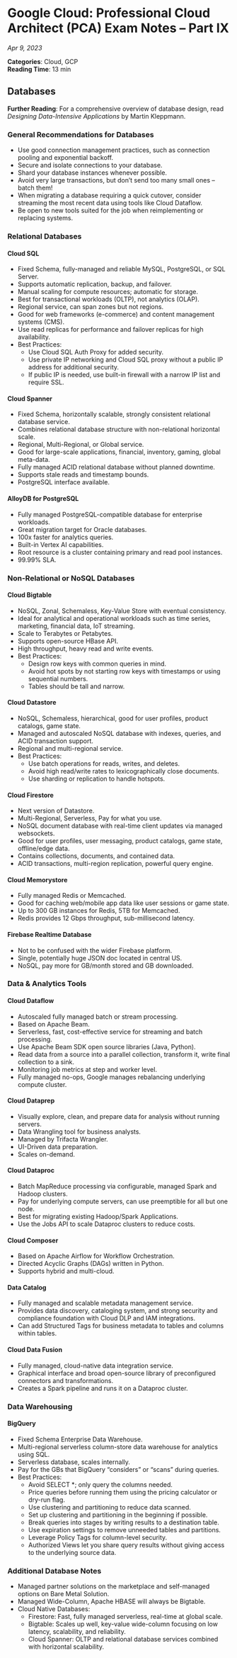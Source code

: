 
# Google Cloud: Professional Cloud Architect (PCA) Exam Notes – Part IX
*Apr 9, 2023*

**Categories**: Cloud, GCP  
**Reading Time**: 13 min

## Databases
**Further Reading**: For a comprehensive overview of database design, read *Designing Data-Intensive Applications* by Martin Kleppmann.

### General Recommendations for Databases
- Use good connection management practices, such as connection pooling and exponential backoff.
- Secure and isolate connections to your database.
- Shard your database instances whenever possible.
- Avoid very large transactions, but don’t send too many small ones – batch them!
- When migrating a database requiring a quick cutover, consider streaming the most recent data using tools like Cloud Dataflow.
- Be open to new tools suited for the job when reimplementing or replacing systems.

### Relational Databases

#### Cloud SQL
- Fixed Schema, fully-managed and reliable MySQL, PostgreSQL, or SQL Server.
- Supports automatic replication, backup, and failover.
- Manual scaling for compute resources; automatic for storage.
- Best for transactional workloads (OLTP), not analytics (OLAP).
- Regional service, can span zones but not regions.
- Good for web frameworks (e-commerce) and content management systems (CMS).
- Use read replicas for performance and failover replicas for high availability.
- Best Practices:
  - Use Cloud SQL Auth Proxy for added security.
  - Use private IP networking and Cloud SQL proxy without a public IP address for additional security.
  - If public IP is needed, use built-in firewall with a narrow IP list and require SSL.

#### Cloud Spanner
- Fixed Schema, horizontally scalable, strongly consistent relational database service.
- Combines relational database structure with non-relational horizontal scale.
- Regional, Multi-Regional, or Global service.
- Good for large-scale applications, financial, inventory, gaming, global meta-data.
- Fully managed ACID relational database without planned downtime.
- Supports stale reads and timestamp bounds.
- PostgreSQL interface available.

#### AlloyDB for PostgreSQL
- Fully managed PostgreSQL-compatible database for enterprise workloads.
- Great migration target for Oracle databases.
- 100x faster for analytics queries.
- Built-in Vertex AI capabilities.
- Root resource is a cluster containing primary and read pool instances.
- 99.99% SLA.

### Non-Relational or NoSQL Databases

#### Cloud Bigtable
- NoSQL, Zonal, Schemaless, Key-Value Store with eventual consistency.
- Ideal for analytical and operational workloads such as time series, marketing, financial data, IoT streaming.
- Scale to Terabytes or Petabytes.
- Supports open-source HBase API.
- High throughput, heavy read and write events.
- Best Practices:
  - Design row keys with common queries in mind.
  - Avoid hot spots by not starting row keys with timestamps or using sequential numbers.
  - Tables should be tall and narrow.

#### Cloud Datastore
- NoSQL, Schemaless, hierarchical, good for user profiles, product catalogs, game state.
- Managed and autoscaled NoSQL database with indexes, queries, and ACID transaction support.
- Regional and multi-regional service.
- Best Practices:
  - Use batch operations for reads, writes, and deletes.
  - Avoid high read/write rates to lexicographically close documents.
  - Use sharding or replication to handle hotspots.

#### Cloud Firestore
- Next version of Datastore.
- Multi-Regional, Serverless, Pay for what you use.
- NoSQL document database with real-time client updates via managed websockets.
- Good for user profiles, user messaging, product catalogs, game state, offline/edge data.
- Contains collections, documents, and contained data.
- ACID transactions, multi-region replication, powerful query engine.

#### Cloud Memorystore
- Fully managed Redis or Memcached.
- Good for caching web/mobile app data like user sessions or game state.
- Up to 300 GB instances for Redis, 5TB for Memcached.
- Redis provides 12 Gbps throughput, sub-millisecond latency.

#### Firebase Realtime Database
- Not to be confused with the wider Firebase platform.
- Single, potentially huge JSON doc located in central US.
- NoSQL, pay more for GB/month stored and GB downloaded.

### Data & Analytics Tools

#### Cloud Dataflow
- Autoscaled fully managed batch or stream processing.
- Based on Apache Beam.
- Serverless, fast, cost-effective service for streaming and batch processing.
- Use Apache Beam SDK open source libraries (Java, Python).
- Read data from a source into a parallel collection, transform it, write final collection to a sink.
- Monitoring job metrics at step and worker level.
- Fully managed no-ops, Google manages rebalancing underlying compute cluster.

#### Cloud Dataprep
- Visually explore, clean, and prepare data for analysis without running servers.
- Data Wrangling tool for business analysts.
- Managed by Trifacta Wrangler.
- UI-Driven data preparation.
- Scales on-demand.

#### Cloud Dataproc
- Batch MapReduce processing via configurable, managed Spark and Hadoop clusters.
- Pay for underlying compute servers, can use preemptible for all but one node.
- Best for migrating existing Hadoop/Spark Applications.
- Use the Jobs API to scale Dataproc clusters to reduce costs.

#### Cloud Composer
- Based on Apache Airflow for Workflow Orchestration.
- Directed Acyclic Graphs (DAGs) written in Python.
- Supports hybrid and multi-cloud.

#### Data Catalog
- Fully managed and scalable metadata management service.
- Provides data discovery, cataloging system, and strong security and compliance foundation with Cloud DLP and IAM integrations.
- Can add Structured Tags for business metadata to tables and columns within tables.

#### Cloud Data Fusion
- Fully managed, cloud-native data integration service.
- Graphical interface and broad open-source library of preconfigured connectors and transformations.
- Creates a Spark pipeline and runs it on a Dataproc cluster.

### Data Warehousing

#### BigQuery
- Fixed Schema Enterprise Data Warehouse.
- Multi-regional serverless column-store data warehouse for analytics using SQL.
- Serverless database, scales internally.
- Pay for the GBs that BigQuery “considers” or “scans” during queries.
- Best Practices:
  - Avoid SELECT *; only query the columns needed.
  - Price queries before running them using the pricing calculator or dry-run flag.
  - Use clustering and partitioning to reduce data scanned.
  - Set up clustering and partitioning in the beginning if possible.
  - Break queries into stages by writing results to a destination table.
  - Use expiration settings to remove unneeded tables and partitions.
  - Leverage Policy Tags for column-level security.
  - Authorized Views let you share query results without giving access to the underlying source data.

### Additional Database Notes
- Managed partner solutions on the marketplace and self-managed options on Bare Metal Solution.
- Managed Wide-Column, Apache HBASE will always be Bigtable.
- Cloud Native Databases:
  - Firestore: Fast, fully managed serverless, real-time at global scale.
  - Bigtable: Scales up well, key-value wide-column focusing on low latency, scalability, and reliability.
  - Cloud Spanner: OLTP and relational database services combined with horizontal scalability.
